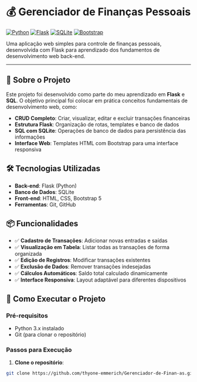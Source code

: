 # 💰 Gerenciador de Finanças Pessoais

[![Python](https://img.shields.io/badge/Python-3.x-blue?logo=python)](https://www.python.org/)
[![Flask](https://img.shields.io/badge/Flask-2.x-green?logo=flask)](https://flask.palletsprojects.com/)
[![SQLite](https://img.shields.io/badge/SQL-SQLite-orange?logo=sqlite)](https://www.sqlite.org/)
[![Bootstrap](https://img.shields.io/badge/Bootstrap-5.x-purple?logo=bootstrap)](https://getbootstrap.com/)

Uma aplicação web simples para controle de finanças pessoais, desenvolvida com Flask para aprendizado dos fundamentos de desenvolvimento web back-end.

---

## 🚀 Sobre o Projeto

Este projeto foi desenvolvido como parte do meu aprendizado em **Flask** e **SQL**. O objetivo principal foi colocar em prática conceitos fundamentais de desenvolvimento web, como:

- **CRUD Completo**: Criar, visualizar, editar e excluir transações financeiras
- **Estrutura Flask**: Organização de rotas, templates e banco de dados
- **SQL com SQLite**: Operações de banco de dados para persistência das informações
- **Interface Web**: Templates HTML com Bootstrap para uma interface responsiva

## 🛠️ Tecnologias Utilizadas

- **Back-end**: Flask (Python)
- **Banco de Dados**: SQLite
- **Front-end**: HTML, CSS, Bootstrap 5
- **Ferramentas**: Git, GitHub

## 📦 Funcionalidades

- ✅ **Cadastro de Transações**: Adicionar novas entradas e saídas
- ✅ **Visualização em Tabela**: Listar todas as transações de forma organizada
- ✅ **Edição de Registros**: Modificar transações existentes
- ✅ **Exclusão de Dados**: Remover transações indesejadas
- ✅ **Cálculos Automáticos**: Saldo total calculado dinamicamente
- ✅ **Interface Responsiva**: Layout adaptável para diferentes dispositivos

## 🎯 Como Executar o Projeto

### Pré-requisitos
- Python 3.x instalado
- Git (para clonar o repositório)

### Passos para Execução

1. **Clone o repositório**:
```bash
git clone https://github.com/thyone-emmerich/Gerenciador-de-Finan-as.git
